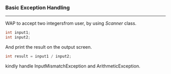 ### Basic Exception Handling
***
WAP to accept two integersfrom user, by using *Scanner* class. 
```java
int input1;
int input2;
``` 
And print the result on the output screen.
```java
int result = input1 / input2;
```

kindly handle InputMismatchException and ArithmeticException.